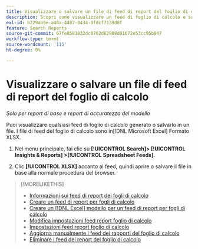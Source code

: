 ```yaml
---
title: Visualizzare o salvare un file di feed di report del foglio di calcolo
description: Scopri come visualizzare un feed di foglio di calcolo e salvarlo in un file.
exl-id: b229ab9e-a48a-4487-8434-0fdcf7139d8f
feature: Search Reports
source-git-commit: 67fe8581832dc0762d62908d01672e53cc95b847
workflow-type: tm+mt
source-wordcount: '115'
ht-degree: 0%

---
```


# Visualizzare o salvare un file di feed di report del foglio di calcolo

*Solo per report di base e report di accuratezza del modello*

Puoi visualizzare qualsiasi feed di foglio di calcolo generato o salvarlo in un file. I file di feed del foglio di calcolo sono in[!DNL Microsoft Excel] Formato XLSX.

1. Nel menu principale, fai clic su **[!UICONTROL Search]> [!UICONTROL Insights & Reports] >[!UICONTROL Spreadsheet Feeds]**.

1. Clic **[!UICONTROL XLSX]** accanto al feed, quindi aprire o salvare il file in base alla normale procedura del browser.

>[!MORELIKETHIS]
>
>* [Informazioni sui feed di report dei fogli di calcolo](spreadsheet-feed-about.md)
>* [Creare un feed di report per fogli di calcolo](spreadsheet-feed-create.md)
>* [Creare un [!DNL Excel] modello per un feed di report per fogli di calcolo](spreadsheet-feed-create-excel-template.md)
>* [Modifica impostazioni feed report foglio di calcolo](spreadsheet-feed-edit.md)
>* [Impostazioni feed report foglio di calcolo](spreadsheet-feed-settings.md)
>* [Aggiorna manualmente i feed dei rapporti del foglio di calcolo](spreadsheet-feed-refresh.md)
>* [Eliminare i feed dei report del foglio di calcolo](spreadsheet-feed-delete.md)
